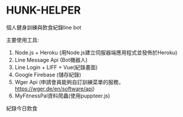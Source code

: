 # HUNK-HELPER

個人健身訓練與飲食紀錄line bot

主要使用工具:

1. Node.js + Heroku (用Node.js建立伺服器端應用程式並發佈於Heroku)
2. Line Message Api (Bot機器人)
3. Line Login + LIFF + Vue(紀錄畫面)
4. Google Firebase (儲存紀錄)
5. Wger Api (申請會員能夠自訂訓練菜單的服務，https://wger.de/en/software/api)
6. MyFitnessPal資料爬蟲(使用puppteer.js)

紀錄今日飲食

